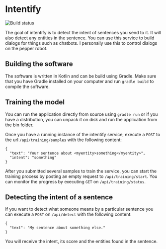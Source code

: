 # Intentify
![Build status](https://travis-ci.org/wmeints/intentify.svg?branch=master)

The goal of intentify is to detect the intent of sentences you send to it. It will also detect any entities in the sentence.
You can use this service to build dialogs for things such as chatbots. I personally use this to control dialogs on the pepper 
robot. 

## Building the software
The software is written in Kotlin and can be build using Gradle.
Make sure that you have Gradle installed on your computer and run `gradle build` to compile the software.

## Training the model
You can run the application directly from source using `gradle run` or if you have a distribution, you can unpack it on disk and run the application from the bin folder.

Once you have a running instance of the intentify service, execute a `POST` to the url `/api/training/samples`
with the following content:

```
{
  "text": "Your sentence about <myentity>something</myentity>",
  "intent": "something"
}
```

After you submitted several samples to train the service, you can start the training process by posting an empty request
to `/api/training/start`. You can monitor the progress by executing `GET` on `/api/training/status`.

## Detecting the intent of a sentence
If you want to detect what someone means by a particular sentence you can execute a `POST` on `/api/detect`
with the following content:

```
{
  "text": "My sentence about something else."
}
```

You will receive the intent, its score and the entities found in the sentence.
